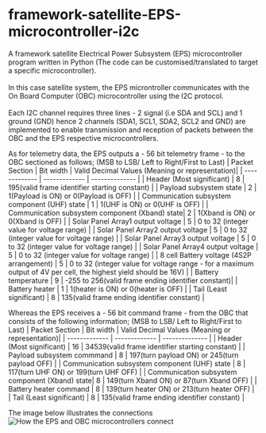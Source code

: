 # framework-satellite-EPS-microcontroller-i2c
A framework satellite Electrical Power Subsystem (EPS) microcontroller program written in Python (The code can be customised/translated to target a specific microcontroller).<br />
<br />
In this case satellite system, the EPS microntroller communicates with the On Board Computer (OBC) microcontroller using the I2C protocol.<br />
<br />
Each I2C channel requires three lines - 2 signal (i.e SDA and SCL) and 1 ground (GND) hence 2 channels (SDA1, SCL1, SDA2, SCL2 and GND) are implemented to
enable transmission and reception of packets between the OBC and the EPS respective microcontrollers.

As for telemetry data, the EPS outputs a - 56 bit telemetry frame - to the OBC sectioned as follows; (MSB to LSB/ Left to Right/First to Last)
| Packet Section                                 | Bit width     | Valid Decimal Values    (Meaning or representation)|
| -------------                                  | ------------- | --------------                                     |
| Header (Most significant)                      | 8             | 195(valid frame identifier starting constant)      |
| Payload subsystem state                        | 2             | 1(Payload is ON) or 0(Payload is OFF)              |
| Communication subsystem component (UHF) state  | 1             | 1(UHF is ON)    or 0(UHF is OFF)                   |
| Communication subsystem component (Xband) state| 2             | 1(Xband is ON) or 0(Xband is OFF)                  |
| Solar Panel Array1 output voltage              | 5             | 0 to 32 (integer value for voltage range)          |
| Solar Panel Array2 output voltage              | 5             | 0 to 32 (integer value for voltage range)          |
| Solar Panel Array3 output voltage              | 5             | 0 to 32 (integer value for voltage range)          |
| Solar Panel Array4 output voltage              | 5             | 0 to 32 (integer value for voltage range)          |
| 8 cell Battery voltage (4S2P arrangement)      | 5             | 0 to 32 (integer value for voltage range - for a maximum output of 4V per cell, the highest yield should be 16V) |
| Battery temperature                            | 9             | -255 to 256(valid frame ending identifier constant)|
| Battery heater                                 | 1             | 1(heater is ON) or 0(heater is OFF)                |
| Tail (Least significant)                       | 8             | 135(valid frame ending identifier constant)        |

Whereas the EPS receives a - 56 bit command frame - from the OBC that consists of the following information; (MSB to LSB/ Left to Right/First to Last)
| Packet Section                                 | Bit width     | Valid Decimal Values   (Meaning or representation)|
| -------------                                  | ------------- | --------------                                    |
| Header (Most significant)                      | 16            | 34539(valid frame identifier starting constant)   |
| Payload subsystem commmand                     | 8             | 197(turn payload ON) or 245(turn payload OFF)     |
| Communication subsystem component (UHF) state  | 8             | 117(turn UHF ON)    or 199(turn UHF OFF)          |
| Communication subsystem component (Xband) state| 8             | 149(turn Xband ON) or 87(turn Xband OFF)          |
| Battery heater command                         | 8             | 139(turn heater ON) or 213(turn heater OFF)       |
| Tail (Least significant)                       | 8             | 135(valid frame ending identifier constant)       |

The image below illustrates the connections
<br />
![How the EPS and OBC microcontrollers connect](https://raw.githubusercontent.com/brianoure/satellite-EPS-microcontroller-i2c/main/I2C_EPS_OBC_connection_github_model.png)
